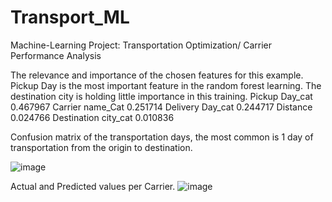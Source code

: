 # Transport_ML
Machine-Learning Project: Transportation Optimization/ Carrier Performance Analysis


The relevance and importance of the chosen features for this example. Pickup Day is the most important feature in the random forest learning. The destination city is holding little importance in this training. 
Pickup Day_cat        0.467967
Carrier name_Cat      0.251714
Delivery Day_cat      0.244717
Distance              0.024766
Destination city_cat  0.010836

Confusion matrix of the transportation days, the most common is 1 day of transportation from the origin to destination. 

![image](https://user-images.githubusercontent.com/120400018/207592963-13f0537e-494f-45b2-91ab-f5f5c93ffeaa.png)

Actual and Predicted values per Carrier. 
![image](https://user-images.githubusercontent.com/120400018/207593606-658292da-e9ba-47a5-81e0-ac08d4542dd3.png)
